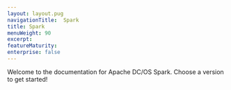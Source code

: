 ```yaml
---
layout: layout.pug
navigationTitle:  Spark
title: Spark
menuWeight: 90
excerpt:
featureMaturity:
enterprise: false
---
```


Welcome to the documentation for Apache DC/OS Spark. Choose a version to get started!
